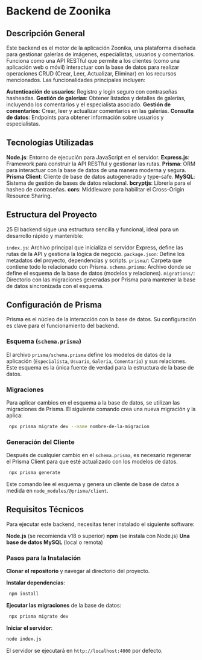 # Backend de Zoonika

## Descripción General

Este backend es el motor de la aplicación Zoonika, una plataforma diseñada para gestionar galerías de imágenes, especialistas, 
usuarios y comentarios. Funciona como una API RESTful que permite a los clientes (como una aplicación web o móvil) 
interactuar con la base de datos para realizar operaciones CRUD (Crear, Leer, Actualizar, Eliminar) en los recursos mencionados.
Las funcionalidades principales incluyen:

**Autenticación de usuarios**: Registro y login seguro con contraseñas hasheadas.
**Gestión de galerías**: Obtener listados y detalles de galerías, incluyendo los comentarios y el especialista asociado.
**Gestión de comentarios**: Crear, leer y actualizar comentarios en las galerías.
**Consulta de datos**: Endpoints para obtener información sobre usuarios y especialistas.

## Tecnologías Utilizadas

**Node.js**: Entorno de ejecución para JavaScript en el servidor.
**Express.js**: Framework para construir la API RESTful y gestionar las rutas.
**Prisma**: ORM para interactuar con la base de datos de una manera moderna y segura.
**Prisma Client**: Cliente de base de datos autogenerado y type-safe.
**MySQL**: Sistema de gestión de bases de datos relacional.
**bcryptjs**: Librería para el hasheo de contraseñas.
**cors**: Middleware para habilitar el Cross-Origin Resource Sharing.

## Estructura del Proyecto

25 El backend sigue una estructura sencilla y funcional, ideal para un desarrollo rápido y mantenible:

`index.js`: Archivo principal que inicializa el servidor Express, define las rutas de la API y gestiona la lógica de negocio.
`package.json`: Define los metadatos del proyecto, dependencias y scripts.
`prisma/`: Carpeta que contiene todo lo relacionado con Prisma.
`schema.prisma`: Archivo donde se define el esquema de la base de datos (modelos y relaciones).
`migrations/`: Directorio con las migraciones generadas por Prisma para mantener la base de datos sincronizada con el esquema.

## Configuración de Prisma

Prisma es el núcleo de la interacción con la base de datos. Su configuración es clave para el funcionamiento del backend.

### Esquema (`schema.prisma`)

El archivo `prisma/schema.prisma` define los modelos de datos de la aplicación (`Especialista`, `Usuario`, `Galeria`, `Comentario`) 
y sus relaciones. Este esquema es la única fuente de verdad para la estructura de la base de datos.

### Migraciones

Para aplicar cambios en el esquema a la base de datos, se utilizan las migraciones de Prisma. 
El siguiente comando crea una nueva 
migración y la aplica:
```bash 
 npx prisma migrate dev --name nombre-de-la-migracion
````
### Generación del Cliente

Después de cualquier cambio en el `schema.prisma`, es necesario regenerar el Prisma Client para que esté actualizado con los modelos de datos.
```bash 
 npx prisma generate
```
Este comando lee el esquema y genera un cliente de base de datos a medida en `node_modules/@prisma/client`.

## Requisitos Técnicos

Para ejecutar este backend, necesitas tener instalado el siguiente software:

**Node.js** (se recomienda v18 o superior)
 **npm** (se instala con Node.js)
 **Una base de datos MySQL** (local o remota)
 
 ### Pasos para la Instalación
 
 **Clonar el repositorio** y navegar al directorio del proyecto.
 
 **Instalar dependencias**:
```bash 
 npm install
```
**Ejecutar las migraciones** de la base de datos:
```bash 
 npx prisma migrate dev
```
 **Iniciar el servidor**:
 ```bash 
 node index.js
```
El servidor se ejecutará en `http://localhost:4000` por defecto.
